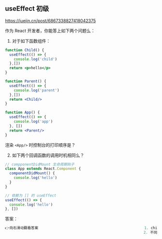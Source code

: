 ## useEffect 初级

https://juejin.cn/post/6867338827418042375

作为 React 开发者，你能答上如下两个问题么：

1. 对于如下函数组件：

```jsx
function Child() {
  useEffect(() => {
    console.log('child')
  },[])
  return <p>hello</p>
} 

function Parent() {
  useEffect(() => {
    console.log('parent')
  },[])
  return <Child/>
}

function App() {
  useEffect(() => {
    console.log('app')
  }, [])
  return <Parent/>
}
```

渲染 `<App/>` 时控制台的打印顺序是？

2. 如下两个回调函数的调用时机相同么？

```jsx
// compponentDidMount 生命周期钩子
class App extends React.Component {
  componentDidMount() {
    console.log('hello')
  }
}

// 依赖为 [] 的 useEffect
useEffect(() => {
  console.log('hello')
}, [])
```

答案：

```jsx
👉向右滑动翻看答案                                                 1. child -> parent -> app
                                                                2. 不同                                              
```

